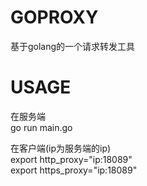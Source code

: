 # GOPROXY

基于golang的一个请求转发工具

# USAGE

在服务端  
go run main.go  

在客户端(ip为服务端的ip)  
export http_proxy="ip:18089"  
export https_proxy="ip:18089"
